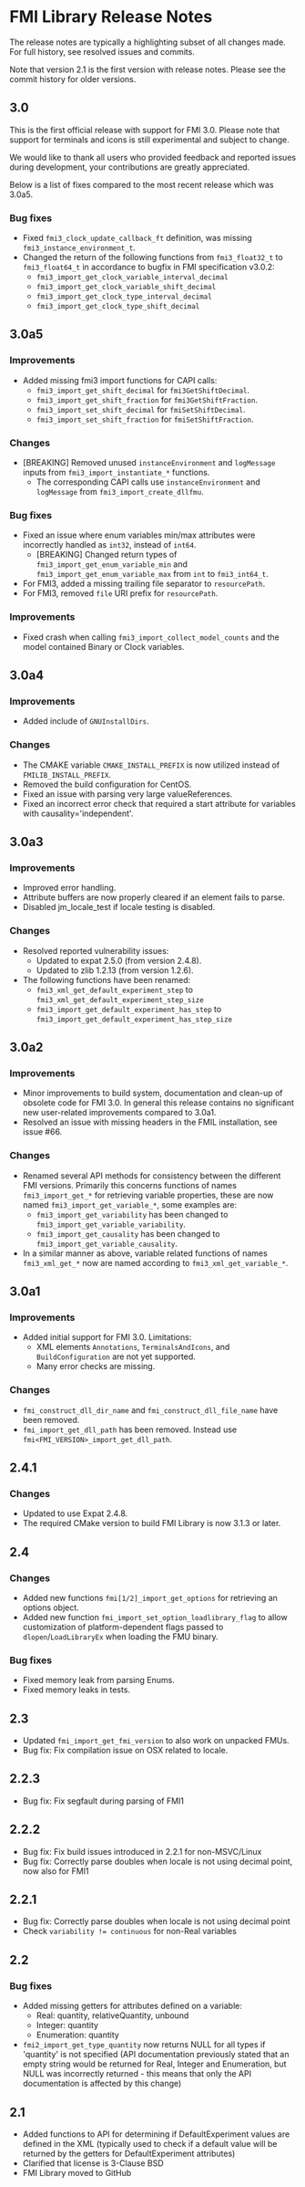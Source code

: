 # FMI Library Release Notes

The release notes are typically a highlighting subset of all changes made. For full history, see resolved issues and commits.

Note that version 2.1 is the first version with release notes. Please see the commit history for older versions.

## 3.0

This is the first official release with support for FMI 3.0. Please note that support for terminals and icons is still experimental and subject to change.

We would like to thank all users who provided feedback and reported issues during development, your contributions are greatly appreciated.

Below is a list of fixes compared to the most recent release which was 3.0a5.

### Bug fixes
- Fixed `fmi3_clock_update_callback_ft` definition, was missing `fmi3_instance_environment_t`.
- Changed the return of the following functions from `fmi3_float32_t` to `fmi3_float64_t` in accordance to bugfix in FMI specification v3.0.2:
    - `fmi3_import_get_clock_variable_interval_decimal`
    - `fmi3_import_get_clock_variable_shift_decimal`
    - `fmi3_import_get_clock_type_interval_decimal`
    - `fmi3_import_get_clock_type_shift_decimal`

## 3.0a5

### Improvements
- Added missing fmi3 import functions for CAPI calls:
    - `fmi3_import_get_shift_decimal` for `fmi3GetShiftDecimal`.
    - `fmi3_import_get_shift_fraction` for `fmi3GetShiftFraction`.
    - `fmi3_import_set_shift_decimal` for `fmiSetShiftDecimal`.
    - `fmi3_import_set_shift_fraction` for `fmiSetShiftFraction`.

### Changes

- [BREAKING] Removed unused `instanceEnvironment` and `logMessage` inputs from `fmi3_import_instantiate_*` functions.
    - The corresponding CAPI calls use `instanceEnvironment` and `logMessage` from `fmi3_import_create_dllfmu`.

### Bug fixes
- Fixed an issue where enum variables min/max attributes were incorrectly handled as `int32`, instead of `int64`.
    - [BREAKING] Changed return types of `fmi3_import_get_enum_variable_min` and `fmi3_import_get_enum_variable_max` from `int` to `fmi3_int64_t`.
- For FMI3, added a missing trailing file separator to `resourcePath`.
- For FMI3, removed `file` URI prefix for `resourcePath`.

### Improvements

- Fixed crash when calling `fmi3_import_collect_model_counts` and the model contained Binary or Clock variables.

## 3.0a4

### Improvements

- Added include of `GNUInstallDirs`.

### Changes

- The CMAKE variable `CMAKE_INSTALL_PREFIX` is now utilized instead of `FMILIB_INSTALL_PREFIX`.
- Removed the build configuration for CentOS.
- Fixed an issue with parsing very large valueReferences.
- Fixed an incorrect error check that required a start attribute for variables with causality='independent'.

## 3.0a3

### Improvements

- Improved error handling.
- Attribute buffers are now properly cleared if an element fails to parse.
- Disabled jm_locale_test if locale testing is disabled.

### Changes

- Resolved reported vulnerability issues:
    - Updated to expat 2.5.0 (from version 2.4.8).
    - Updated to zlib 1.2.13 (from version 1.2.6).
- The following functions have been renamed:
    - `fmi3_xml_get_default_experiment_step` to `fmi3_xml_get_default_experiment_step_size`
    - `fmi3_import_get_default_experiment_has_step` to `fmi3_import_get_default_experiment_has_step_size`


## 3.0a2

### Improvements

- Minor improvements to build system, documentation and clean-up of obsolete code for FMI 3.0. In general this release contains no significant new user-related improvements compared to 3.0a1.
- Resolved an issue with missing headers in the FMIL installation, see issue #66.

### Changes

- Renamed several API methods for consistency between the different FMI versions. Primarily this concerns functions of names `fmi3_import_get_*` for retrieving variable properties, these are now named `fmi3_import_get_variable_*`, some examples are:
    - `fmi3_import_get_variability` has been changed to `fmi3_import_get_variable_variability`.
    - `fmi3_import_get_causality` has been changed to `fmi3_import_get_variable_causality`.
- In a similar manner as above, variable related functions of names `fmi3_xml_get_*` now are named according to `fmi3_xml_get_variable_*`.

## 3.0a1

### Improvements

- Added initial support for FMI 3.0. Limitations:
    - XML elements `Annotations`, `TerminalsAndIcons`, and `BuildConfiguration` are not yet supported.
    - Many error checks are missing.

### Changes

- `fmi_construct_dll_dir_name` and `fmi_construct_dll_file_name` have been removed.
- `fmi_import_get_dll_path` has been removed. Instead use `fmi<FMI_VERSION>_import_get_dll_path`.

## 2.4.1

### Changes

- Updated to use Expat 2.4.8.
- The required CMake version to build FMI Library is now 3.1.3 or later.

## 2.4

### Changes

- Added new functions `fmi[1/2]_import_get_options` for retrieving an options object.
- Added new function `fmi_import_set_option_loadlibrary_flag` to allow customization of platform-dependent flags passed to `dlopen`/`LoadLibraryEx` when loading the FMU binary.

### Bug fixes

- Fixed memory leak from parsing Enums.
- Fixed memory leaks in tests.

## 2.3

- Updated `fmi_import_get_fmi_version` to also work on unpacked FMUs.
- Bug fix: Fix compilation issue on OSX related to locale.

## 2.2.3

- Bug fix: Fix segfault during parsing of FMI1

## 2.2.2

- Bug fix: Fix build issues introduced in 2.2.1 for non-MSVC/Linux
- Bug fix: Correctly parse doubles when locale is not using decimal point, now also for FMI1

## 2.2.1

- Bug fix: Correctly parse doubles when locale is not using decimal point
- Check `variability != continuous` for non-Real variables

## 2.2

### Bug fixes

- Added missing getters for attributes defined on a variable:
    - Real: quantity, relativeQuantity, unbound
    - Integer: quantity
    - Enumeration: quantity
- `fmi2_import_get_type_quantity` now returns NULL for all types if 'quantity' is not specified (API documentation previously stated that an empty string would be returned for Real, Integer and Enumeration, but NULL was incorrectly returned - this means that only the API documentation is affected by this change)

## 2.1

- Added functions to API for determining if DefaultExperiment values are defined in the XML (typically used to check if a default value will be returned by the getters for DefaultExperiment attributes)
- Clarified that license is 3-Clause BSD
- FMI Library moved to GitHub
